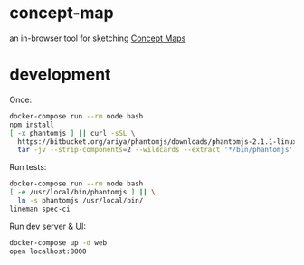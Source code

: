 # concept-map

an in-browser tool for sketching [Concept Maps](http://en.wikipedia.org/wiki/Concept_map)

# development

Once:
``` bash
docker-compose run --rm node bash
npm install
[ -x phantomjs ] || curl -sSL \
  https://bitbucket.org/ariya/phantomjs/downloads/phantomjs-2.1.1-linux-x86_64.tar.bz2 | \
  tar -jv --strip-components=2 --wildcards --extract '*/bin/phantomjs'
```

Run tests:
``` bash
docker-compose run --rm node bash
[ -e /usr/local/bin/phantomjs ] || \
  ln -s phantomjs /usr/local/bin/
lineman spec-ci
```

Run dev server & UI:
``` bash
docker-compose up -d web
open localhost:8000
```
